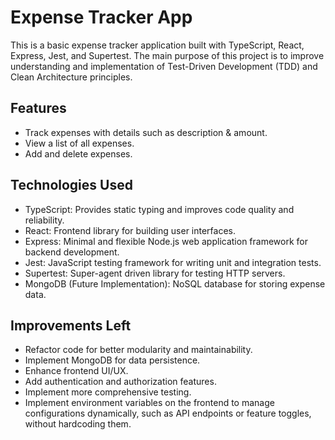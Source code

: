 # Expense Tracker App

This is a basic expense tracker application built with TypeScript, React, Express, Jest, and Supertest. The main purpose of this project is to improve understanding and implementation of Test-Driven Development (TDD) and Clean Architecture principles.

## Features

- Track expenses with details such as description & amount.
- View a list of all expenses.
- Add and delete expenses.

## Technologies Used

- TypeScript: Provides static typing and improves code quality and reliability.
- React: Frontend library for building user interfaces.
- Express: Minimal and flexible Node.js web application framework for backend development.
- Jest: JavaScript testing framework for writing unit and integration tests.
- Supertest: Super-agent driven library for testing HTTP servers.
- MongoDB (Future Implementation): NoSQL database for storing expense data.

## Improvements Left

- Refactor code for better modularity and maintainability.
- Implement MongoDB for data persistence.
- Enhance frontend UI/UX.
- Add authentication and authorization features.
- Implement more comprehensive testing.
- Implement environment variables on the frontend to manage configurations dynamically, such as API endpoints or feature toggles, without hardcoding them.
